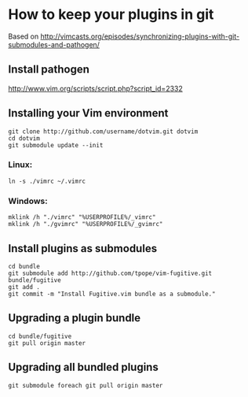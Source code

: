 # How to keep your plugins in git

Based on http://vimcasts.org/episodes/synchronizing-plugins-with-git-submodules-and-pathogen/



## Install pathogen

http://www.vim.org/scripts/script.php?script_id=2332



## Installing your Vim environment

	git clone http://github.com/username/dotvim.git dotvim
	cd dotvim
	git submodule update --init

### Linux:
	ln -s ./vimrc ~/.vimrc

### Windows:
	mklink /h "./vimrc" "%USERPROFILE%/_vimrc"
	mklink /h "./gvimrc" "%USERPROFILE%/_gvimrc"



## Install plugins as submodules

	cd bundle
	git submodule add http://github.com/tpope/vim-fugitive.git bundle/fugitive
	git add .
	git commit -m "Install Fugitive.vim bundle as a submodule."



## Upgrading a plugin bundle

	cd bundle/fugitive
	git pull origin master



## Upgrading all bundled plugins

	git submodule foreach git pull origin master
